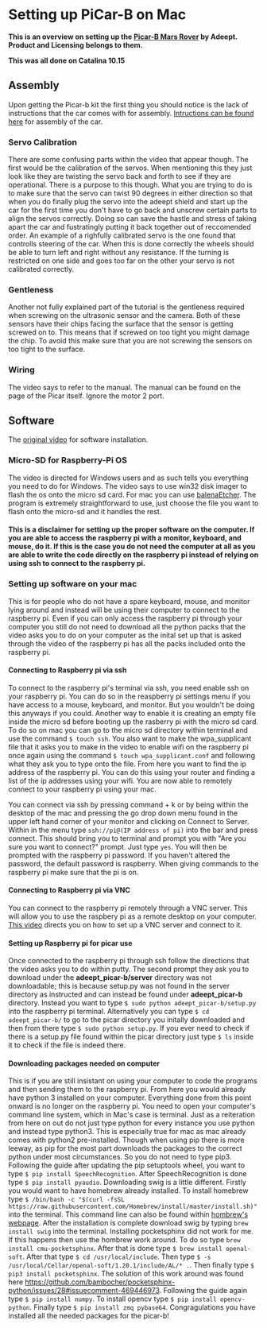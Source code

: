 # Setting up PiCar-B on Mac

**This is an overview on setting up the [Picar-B Mars Rover](https://www.adeept.com/adeept-mars-rover-picar-b-wifi-smart-robot-car-kit-for-raspberry-pi-4-3-model-b-b-2b-speech-recognition-opencv-target-tracking-stem-kit_p0117_s0030.html) by Adeept. Product and Licensing belongs to them.**

**This was all done on Catalina 10.15**


## Assembly

Upon getting the Picar-b kit the first thing you should notice is the lack of instructions that the car comes with for assembly. [Intructions can be found here](https://www.youtube.com/watch?v=rej4IVRftw0&list=PL_4i_XWwRYF8btqCxPPAe39CTEdKnOouk&index=2) for assembly of the car. 

### Servo Calibration
There are some confusing parts within the video that appear though. The first would be the calibration of the servos. When mentioning this they just look like they are twisting the servo back and forth to see if they are operational. There is a purpose to this though. What you are trying to do is to make sure that the servo can twist 90 degrees in either direction so that when you do finally plug the servo into the adeept shield and start up the car for the first time you don't have to go back and unscrew certain parts to align the servos correctly. Doing so can save the hastle and stress of taking apart the car and fustratingly putting it back together out of reccomended order. An example of a righfully calibrated servo is the one found that controlls steering of the car. When this is done correctly the wheels should be able to turn left and right without any resistance. If the turning is restricted on one side and goes too far on the other your servo is not calibrated correctly.

### Gentleness
Another not fully explained part of the tutorial is the gentleness required when screwing on the ultrasonic sensor and the camera. Both of these sensors have their chips facing the surface that the sensor is getting screwed on to. This means that if screwed on too tight you might damage the chip. To avoid this make sure that you are not screwing the sensors on too tight to the surface.

### Wiring
The video says to refer to the manual. The manual can be found on the page of the Picar itself. Ignore the motor 2 port.

## Software

The [original video](https://www.youtube.com/watch?v=BABIi4LhFlM&list=PL_4i_XWwRYF8btqCxPPAe39CTEdKnOouk&index=1) for software installation.

### Micro-SD for Raspberry-Pi OS
The video is directed for Windows users and as such tells you everything you need to do for Windows. The video says to use win32 disk imager to flash the os onto the micro sd card. For mac you can use [balenaEtcher](https://www.balena.io/etcher/). The program is extremely straightforward to use, just choose the file you want to flash onto the micro-sd and it handles the rest.

#### **This is a disclaimer for setting up the proper software on the computer. If you are able to access the raspberry pi with a monitor, keyboard, and mouse, do it. If this is the case you do not need the computer at all as you are able to write the code directly on the raspberry pi instead of relying on using ssh to connect to the raspberry pi.**

### Setting up software on your mac
This is for people who do not have a spare keyboard, mouse, and monitor lying around and instead will be using their computer to connect to the raspberry pi. Even if you can only access the raspberry pi through your computer you still do not need to download all the python packs that the video asks you to do on your computer as the inital set up that is asked through the video of the raspberry pi has all the packs included onto the raspberry pi. 

#### Connecting to Raspberry pi via ssh
To connect to the raspberry pi's terminal via ssh, you need enable ssh on your raspberry pi. You can do so in the reaspberry pi settings menu if you have access to a mouse, keyboard, and monitor. But you wouldn't be doing this anyways if you could. Another way to enable it is creating an empty file inside the micro sd before booting up the rasberry pi with the micro sd card. To do so on mac you can go to the micro sd directory within terminal and use the command `$ touch ssh`. You also want to make the wpa_supplicant file that it asks you to make in the video to enable wifi on the raspberry pi once again using the command `$ touch wpa_supplicant.conf` and following what they ask you to type onto the file. From here you want to find the ip address of the raspberry pi. You can do this using your router and finding a list of the ip addresses using your wifi. You are now able to remotely connect to your raspberry pi using your mac. 

You can connect via ssh by pressing command + k or by being within the desktop of the mac and pressing the go drop down menu found in the upper left hand corner of your monitor and clicking on Connect to Server. Within in the menu type `ssh://pi@(IP address of pi)` into the bar and press connect. This should bring you to terminal and prompt you with "Are you sure you want to connect?" prompt. Just type `yes`. You will then be prompted with the raspberry pi password. If you haven't altered the password, the default password is raspberry. When giving commands to the raspberry pi make sure that the pi is on.

#### Connecting to Raspberry pi via VNC
You can connect to the raspberry pi remotely through a VNC server. This will allow you to use the raspbery pi as a remote desktop on your computer. [This video](https://www.youtube.com/watch?v=Oj_6SMktlso) directs you on how to set up a VNC server and connect to it.

#### Setting up Raspberry pi for picar use
Once connected to the raspberry pi through ssh follow the directions that the video asks you to do within putty. The second prompt they ask you to download under the **adeept_picar-b/server** directory was not downloadable; this is because setup.py was not found in the server directory as instructed and can instead be found under **adeept_picar-b** directory. Instead you want to type `$ sudo python adeept_picar-b/setup.py` into the raspberry pi terminal. Alternatively you can type `$ cd adeept_picar-b/` to go to the picar directory you initally downloaded and then from there type `$ sudo python setup.py`. If you ever need to check if there is a setup.py file found within the picar directory just type `$ ls` inside it to check if the file is indeed there.

#### Downloading packages needed on computer
This is if you are still insistant on using your computer to code the programs and then sending them to the raspberry pi. From here you would already have python 3 installed on your computer. Everything done from this point onward is no longer on the raspberry pi. You need to open your computer's command line system, which in Mac's case is terminal. Just as a reiteration from here on out do not just type python for every instance you use python and instead type python3. This is especially true for mac as mac already comes with python2 pre-installed. Though when using pip there is more leeway, as pip for the most part downloads the packages to the correct python under most circumstances. So you do not need to type pip3. Following the guide after updating the pip setuptools wheel, you want to type `$ pip install SpeechRecognition`. After SpeechRecognition is done type `$ pip install pyaudio`. Downloading swig is a little different. Firstly you would want to have homebrew already installed. To install homebrew type `$ /bin/bash -c "$(curl -fsSL https://raw.githubusercontent.com/Homebrew/install/master/install.sh)"` into the terminal. This command line can also be found within [hombrew's webpage](https://brew.sh/). After the installation is complete download swig by typing `brew install swig` into the terminal. Installing pocketsphinx did not work for me. If this happens then use the hombrew work around. To do so type `brew install cmu-pocketsphinx`. After that is done type `$ brew install openal-soft`. After that type `$ cd /usr/local/include`. Then type `$ -s /usr/local/Cellar/openal-soft/1.20.1/include/AL/* .`. Then finally type `$ pip3 install pocketsphinx`. The solution of this work around was found here https://github.com/bambocher/pocketsphinx-python/issues/28#issuecomment-469446973. Following the guide again type `$ pip install numpy`. To install opencv type `$ pip install opencv-python`. Finally type `$ pip install zmq pybase64`. Congragulations you have installed all the needed packages for the picar-b!
